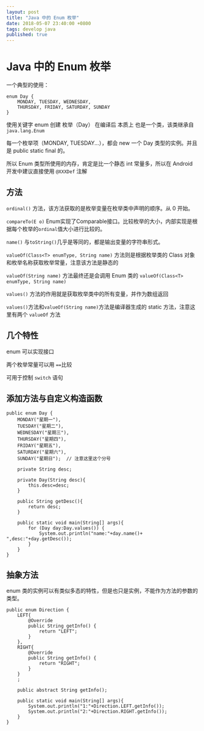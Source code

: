 ```yaml
---
layout: post
title: "Java 中的 Enum 枚举"
date: 2018-05-07 23:40:00 +0800
tags: develop java
published: true
---
```

# Java 中的 Enum 枚举

一个典型的使用：
```
enum Day {
    MONDAY, TUESDAY, WEDNESDAY,
    THURSDAY, FRIDAY, SATURDAY, SUNDAY
}
```
使用关键字 enum 创建 枚举（Day） 在编译后 本质上 也是一个类，该类继承自`java.lang.Enum`

每一个枚举项（MONDAY, TUESDAY...），都会 new 一个 Day 类型的实例。并且是 public static final 的。

所以 Enum 类型所使用的内存，肯定是比一个静态 int 常量多，所以在 Android 开发中建议直接使用 `@XXXDef` 注解

## 方法

`ordinal()` 方法，该方法获取的是枚举变量在枚举类中声明的顺序。从 0 开始。

`compareTo(E o)`  Enum实现了Comparable接口。比较枚举的大小，内部实现是根据每个枚举的`ordinal`值大小进行比较的。

`name()` 与`toString()`几乎是等同的，都是输出变量的字符串形式。

`valueOf(Class<T> enumType, String name)` 方法则是根据枚举类的 Class 对象和枚举名称获取枚举常量，注意该方法是静态的

`valueOf(String name)` 方法最终还是会调用 Enum 类的 `valueOf(Class<T> enumType, String name)`

`values()` 方法的作用就是获取枚举类中的所有变量，并作为数组返回

`values()`方法和`valueOf(String name)`方法是编译器生成的 static 方法，注意这里有两个 `valueOf` 方法

## 几个特性

enum 可以实现接口

两个枚举常量可以用 `==`比较

可用于控制 `switch` 语句


## 添加方法与自定义构造函数

```
public enum Day {
    MONDAY("星期一"),
    TUESDAY("星期二"),
    WEDNESDAY("星期三"),
    THURSDAY("星期四"),
    FRIDAY("星期五"),
    SATURDAY("星期六"),
    SUNDAY("星期日");  // 注意这里这个分号

    private String desc; 

    private Day(String desc){
        this.desc=desc;
    }

    public String getDesc(){
        return desc;
    }

    public static void main(String[] args){
        for (Day day:Day.values()) {
            System.out.println("name:"+day.name()+ ",desc:"+day.getDesc());
        }
    }
}
```

## 抽象方法

enum 类的实例可以有类似多态的特性，但是也只是实例，不能作为方法的参数的类型。

```
public enum Direction {
    LEFT{
        @Override
        public String getInfo() {
            return "LEFT";
        }
    },
    RIGHT{
        @Override
        public String getInfo() {
            return "RIGHT";
        }
    }
    ;

    public abstract String getInfo();

    public static void main(String[] args){
        System.out.println("1:"+Direction.LEFT.getInfo());
        System.out.println("2:"+Direction.RIGHT.getInfo());
    }
}
```


